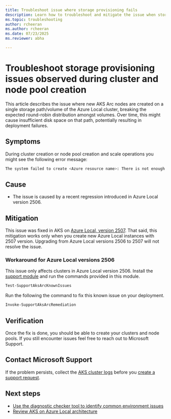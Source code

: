 ```yaml
---
title: Troubleshoot issue where storage provisioning fails
description: Learn how to troubleshoot and mitigate the issue when storage provisioning fails
ms.topic: troubleshooting
author: rcheeran
ms.author: rcheeran
ms.date: 07/23/2025
ms.reviewer: abha

---
```


# Troubleshoot storage provisioning issues observed during cluster and node pool creation

This article describes the issue where new AKS Arc nodes are created on a single storage path/volume of the Azure Local cluster, breaking the expected round-robin distribution amongst volumes. Over time, this might cause insufficient disk space on that path, potentially resulting in deployment failures.

## Symptoms

During cluster creation or node pool creation and scale operations you might see the following error message: 

```bash
The system failed to create <Azure resource name>: There is not enough space on the disk.
```


## Cause

- The issue is caused by a recent regression introduced in Azure Local version 2506. 

## Mitigation

This issue was fixed in AKS on [Azure Local, version 2507](/azure/azure-local/whats-new?view=azloc-2507#features-and-improvements-in-2507). That said, this mitigation works only when you create new Azure Local instances with 2507 version. Upgrading from Azure Local versions 2506 to 2507 will not resolve the issue.

### Workaround for Azure Local versions 2506

This issue only affects clusters in Azure Local version 2506. Install the [support module](/azure/aks/aksarc/support-module.md) and run the commands provided in this module. 

```powershell
Test-SupportAksArcKnownIssues
```

Run the following the command to fix this known issue on your deployment.

```powershell
Invoke-SupportAksArcRemediation
```

## Verification

Once the fix is done, you should be able to create your clusters and node pools. If you still encounter issues feel free to reach out to Microsoft Support.  

## Contact Microsoft Support

If the problem persists, collect the [AKS cluster logs](get-on-demand-logs.md) before you [create a support request](aks-troubleshoot.md#open-a-support-request).

## Next steps

- [Use the diagnostic checker tool to identify common environment issues](aks-arc-diagnostic-checker.md)
- [Review AKS on Azure Local architecture](cluster-architecture.md)
